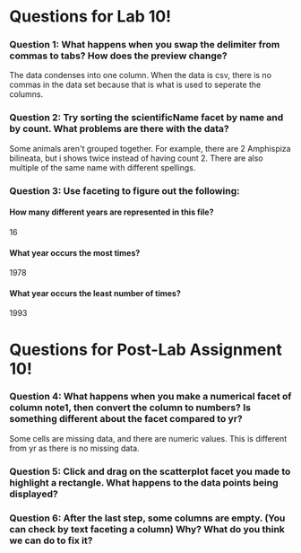 # Questions for Lab 10!

### Question 1: What happens when you swap the delimiter from commas to tabs? How does the preview change? 
The data condenses into one column. When the data is csv, there is no commas in the data set because that is what is used to seperate the columns.

### Question 2: Try sorting the scientificName facet by name and by count. What problems are there with the data?
Some animals aren't grouped together. For example, there are 2 Amphispiza bilineata, but i shows twice instead of having count 2. There are also multiple of the same name with different spellings.

### Question 3: Use faceting to figure out the following:
#### How many different years are represented in this file?
16
#### What year occurs the most times?
1978
#### What year occurs the least number of times?
1993

# Questions for Post-Lab Assignment 10!

### Question 4: What happens when you make a numerical facet of column note1, then convert the column to numbers? Is something different about the facet compared to yr?
Some cells are missing data, and there are numeric values. This is different from yr as there is no missing data.

### Question 5: Click and drag on the scatterplot facet you made to highlight a rectangle. What happens to the data points being displayed?



### Question 6: After the last step, some columns are empty. (You can check by text faceting a column) Why? What do you think we can do to fix it?
